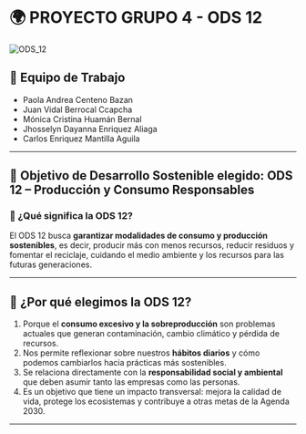 # 🌍 PROYECTO GRUPO 4 - ODS 12 

![ODS_12](https://www.industriales.upm.es/wp-content/uploads/2023/02/ODS-12-e1675346840416-1024x495.jpg)

## 👥 Equipo de Trabajo
- Paola Andrea Centeno Bazan  
- Juan Vidal Berrocal Ccapcha  
- Mónica Cristina Huamán Bernal  
- Jhosselyn Dayanna Enriquez Aliaga  
- Carlos Enriquez Mantilla Aguila  

---

## 🎯 Objetivo de Desarrollo Sostenible elegido: **ODS 12 – Producción y Consumo Responsables**

### 📌 ¿Qué significa la ODS 12?
El ODS 12 busca **garantizar modalidades de consumo y producción sostenibles**, es decir, producir más con menos recursos, reducir residuos y fomentar el reciclaje, cuidando el medio ambiente y los recursos para las futuras generaciones.  

---

## 🤔 ¿Por qué elegimos la ODS 12?
1. Porque el **consumo excesivo y la sobreproducción** son problemas actuales que generan contaminación, cambio climático y pérdida de recursos.  
2. Nos permite reflexionar sobre nuestros **hábitos diarios** y cómo podemos cambiarlos hacia prácticas más sostenibles.  
3. Se relaciona directamente con la **responsabilidad social y ambiental** que deben asumir tanto las empresas como las personas.  
4. Es un objetivo que tiene un impacto transversal: mejora la calidad de vida, protege los ecosistemas y contribuye a otras metas de la Agenda 2030.  

---



